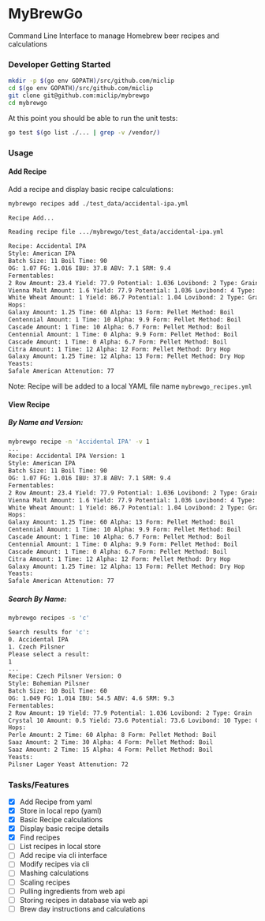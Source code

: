 # MyBrewGo

Command Line Interface to manage Homebrew beer recipes and calculations

### Developer Getting Started

```sh
mkdir -p $(go env GOPATH)/src/github.com/miclip
cd $(go env GOPATH)/src/github.com/miclip
git clone git@github.com:miclip/mybrewgo
cd mybrewgo
```
At this point you should be able to run the unit tests:

```sh
go test $(go list ./... | grep -v /vendor/)
```
### Usage

#### Add Recipe
Add a recipe and display basic recipe calculations:

```sh
mybrewgo recipes add ./test_data/accidental-ipa.yml

Recipe Add...

Reading recipe file .../mybrewgo/test_data/accidental-ipa.yml

Recipe: Accidental IPA
Style: American IPA
Batch Size: 11 Boil Time: 90
OG: 1.07 FG: 1.016 IBU: 37.8 ABV: 7.1 SRM: 9.4
Fermentables:
2 Row Amount: 23.4 Yield: 77.9 Potential: 1.036 Lovibond: 2 Type: Grain
Vienna Malt Amount: 1.6 Yield: 77.9 Potential: 1.036 Lovibond: 4 Type: Grain
White Wheat Amount: 1 Yield: 86.7 Potential: 1.04 Lovibond: 2 Type: Grain
Hops:
Galaxy Amount: 1.25 Time: 60 Alpha: 13 Form: Pellet Method: Boil
Centennial Amount: 1 Time: 10 Alpha: 9.9 Form: Pellet Method: Boil
Cascade Amount: 1 Time: 10 Alpha: 6.7 Form: Pellet Method: Boil
Centennial Amount: 1 Time: 0 Alpha: 9.9 Form: Pellet Method: Boil
Cascade Amount: 1 Time: 0 Alpha: 6.7 Form: Pellet Method: Boil
Citra Amount: 1 Time: 12 Alpha: 12 Form: Pellet Method: Dry Hop
Galaxy Amount: 1.25 Time: 12 Alpha: 13 Form: Pellet Method: Dry Hop
Yeasts:
Safale American Attenution: 77
```

Note: Recipe will be added to a local YAML file name `mybrewgo_recipes.yml`


#### View Recipe
##### By Name and Version:

```sh
mybrewgo recipe -n 'Accidental IPA' -v 1
...
Recipe: Accidental IPA Version: 1
Style: American IPA
Batch Size: 11 Boil Time: 90
OG: 1.07 FG: 1.016 IBU: 37.8 ABV: 7.1 SRM: 9.4
Fermentables:
2 Row Amount: 23.4 Yield: 77.9 Potential: 1.036 Lovibond: 2 Type: Grain
Vienna Malt Amount: 1.6 Yield: 77.9 Potential: 1.036 Lovibond: 4 Type: Grain
White Wheat Amount: 1 Yield: 86.7 Potential: 1.04 Lovibond: 2 Type: Grain
Hops:
Galaxy Amount: 1.25 Time: 60 Alpha: 13 Form: Pellet Method: Boil
Centennial Amount: 1 Time: 10 Alpha: 9.9 Form: Pellet Method: Boil
Cascade Amount: 1 Time: 10 Alpha: 6.7 Form: Pellet Method: Boil
Centennial Amount: 1 Time: 0 Alpha: 9.9 Form: Pellet Method: Boil
Cascade Amount: 1 Time: 0 Alpha: 6.7 Form: Pellet Method: Boil
Citra Amount: 1 Time: 12 Alpha: 12 Form: Pellet Method: Dry Hop
Galaxy Amount: 1.25 Time: 12 Alpha: 13 Form: Pellet Method: Dry Hop
Yeasts:
Safale American Attenution: 77
```

##### Search By Name:

```sh
mybrewgo recipes -s 'c'

Search results for 'c':
0. Accidental IPA
1. Czech Pilsner
Please select a result:
1
...
Recipe: Czech Pilsner Version: 0
Style: Bohemian Pilsner
Batch Size: 10 Boil Time: 60
OG: 1.049 FG: 1.014 IBU: 54.5 ABV: 4.6 SRM: 9.3
Fermentables:
2 Row Amount: 19 Yield: 77.9 Potential: 1.036 Lovibond: 2 Type: Grain
Crystal 10 Amount: 0.5 Yield: 73.6 Potential: 73.6 Lovibond: 10 Type: Grain
Hops:
Perle Amount: 2 Time: 60 Alpha: 8 Form: Pellet Method: Boil
Saaz Amount: 2 Time: 30 Alpha: 4 Form: Pellet Method: Boil
Saaz Amount: 2 Time: 15 Alpha: 4 Form: Pellet Method: Boil
Yeasts:
Pilsner Lager Yeast Attenution: 72
```

### Tasks/Features

- [x] Add Recipe from yaml
- [x] Store in local repo (yaml)
- [x] Basic Recipe calculations
- [x] Display basic recipe details
- [x] Find recipes
- [ ] List recipes in local store
- [ ] Add recipe via cli interface
- [ ] Modify recipes via cli
- [ ] Mashing calculations
- [ ] Scaling recipes
- [ ] Pulling ingredients from web api
- [ ] Storing recipes in database via web api
- [ ] Brew day instructions and calculations
